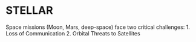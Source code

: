 # STELLAR
Space missions (Moon, Mars, deep-space) face two critical challenges:  1. Loss of Communication 2. Orbital Threats to Satellites
